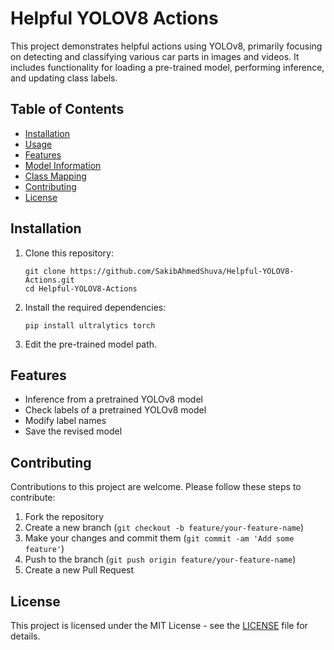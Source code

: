 # Helpful YOLOV8 Actions

This project demonstrates helpful actions using YOLOv8, primarily focusing on detecting and classifying various car parts in images and videos. It includes functionality for loading a pre-trained model, performing inference, and updating class labels.

## Table of Contents

- [Installation](#installation)
- [Usage](#usage)
- [Features](#features)
- [Model Information](#model-information)
- [Class Mapping](#class-mapping)
- [Contributing](#contributing)
- [License](#license)

## Installation

1. Clone this repository:
   ```
   git clone https://github.com/SakibAhmedShuva/Helpful-YOLOV8-Actions.git
   cd Helpful-YOLOV8-Actions
   ```

2. Install the required dependencies:
   ```
   pip install ultralytics torch
   ```

3. Edit the pre-trained model path.


## Features

- Inference from a pretrained YOLOv8 model
- Check labels of a pretrained YOLOv8 model
- Modify label names
- Save the revised model

## Contributing

Contributions to this project are welcome. Please follow these steps to contribute:

1. Fork the repository
2. Create a new branch (`git checkout -b feature/your-feature-name`)
3. Make your changes and commit them (`git commit -am 'Add some feature'`)
4. Push to the branch (`git push origin feature/your-feature-name`)
5. Create a new Pull Request

## License

This project is licensed under the MIT License - see the [LICENSE](LICENSE) file for details.
